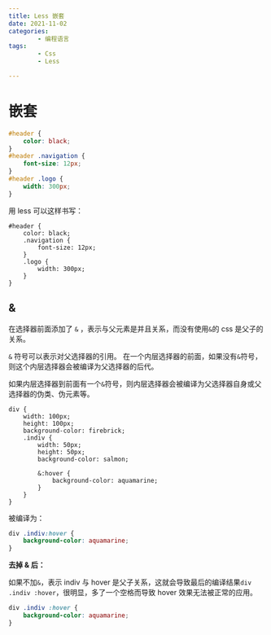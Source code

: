 ```yaml
---
title: Less 嵌套
date: 2021-11-02
categories:
        - 编程语言
tags:
        - Css
        - Less

---
```


# 嵌套

```css
#header {
	color: black;
}
#header .navigation {
	font-size: 12px;
}
#header .logo {
	width: 300px;
}
```

用 less 可以这样书写：

```less
#header {
	color: black;
	.navigation {
		font-size: 12px;
	}
	.logo {
		width: 300px;
	}
}
```

## &

在选择器前面添加了 `&` ，表示与父元素是并且关系，而没有使用`&`的 css 是父子的关系。

`&` 符号可以表示对父选择器的引用。
在一个内层选择器的前面，如果没有`&`符号，则这个内层选择器会被编译为父选择器的后代。

如果内层选择器到前面有一个`&`符号，则内层选择器会被编译为父选择器自身或父选择器的伪类、伪元素等。

```less
div {
	width: 100px;
	height: 100px;
	background-color: firebrick;
	.indiv {
		width: 50px;
		height: 50px;
		background-color: salmon;

		&:hover {
			background-color: aquamarine;
		}
	}
}
```

被编译为：

```css
div .indiv:hover {
	background-color: aquamarine;
}
```

**去掉 & 后：**

如果不加`&`，表示 indiv 与 hover 是父子关系，这就会导致最后的编译结果`div .indiv :hover`，很明显，多了一个空格而导致 hover 效果无法被正常的应用。

```css
div .indiv :hover {
	background-color: aquamarine;
}
```
